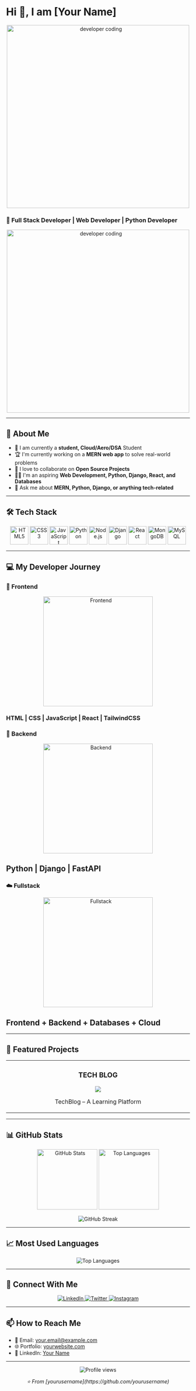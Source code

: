 # Hi 👋, I am [Your Name]

<!-- Developer GIF -->
<p align="center">
  <img src="https://cdn.dribbble.com/users/1162077/screenshots/3848914/programmer.gif" alt="developer coding" width="500"/>
</p>

### 🚀 Full Stack Developer | Web Developer | Python Developer
<p align="center">
  <img src="https://files.catbox.moe/puwinn.gif" alt="developer coding" width="500"/>
</p>

---

## 🎯 About Me

- 🔭 I am currently a **student, Cloud/Aero/DSA** Student
- 🏆 I'm currently working on a **MERN web app** to solve real-world problems
- 🌱 I love to collaborate on **Open Source Projects**
- 👨‍💻 I'm an aspiring **Web Development, Python, Django, React, and Databases**
- 💬 Ask me about **MERN, Python, Django, or anything tech-related**

---

## 🛠️ Tech Stack

<p align="center">
  <img src="https://cdn.jsdelivr.net/gh/devicons/devicon/icons/html5/html5-original.svg" alt="HTML5" width="50" height="50"/>
  <img src="https://cdn.jsdelivr.net/gh/devicons/devicon/icons/css3/css3-original.svg" alt="CSS3" width="50" height="50"/>
  <img src="https://cdn.jsdelivr.net/gh/devicons/devicon/icons/javascript/javascript-original.svg" alt="JavaScript" width="50" height="50"/>
  <img src="https://cdn.jsdelivr.net/gh/devicons/devicon/icons/python/python-original.svg" alt="Python" width="50" height="50"/>
  <img src="https://cdn.jsdelivr.net/gh/devicons/devicon/icons/nodejs/nodejs-original.svg" alt="Node.js" width="50" height="50"/>
  <img src="https://cdn.jsdelivr.net/gh/devicons/devicon/icons/django/django-plain.svg" alt="Django" width="50" height="50"/>
  <img src="https://cdn.jsdelivr.net/gh/devicons/devicon/icons/react/react-original.svg" alt="React" width="50" height="50"/>
  <img src="https://cdn.jsdelivr.net/gh/devicons/devicon/icons/mongodb/mongodb-original.svg" alt="MongoDB" width="50" height="50"/>
  <img src="https://cdn.jsdelivr.net/gh/devicons/devicon/icons/mysql/mysql-original.svg" alt="MySQL" width="50" height="50"/>
</p>

---

## 💻 My Developer Journey

### 🎨 Frontend
<p align="center">
  <img src="https://files.catbox.moe/pyzs5o.jpg" alt="Frontend" width="300"/>
</p>

### HTML | CSS | JavaScript | React | TailwindCSS ###

### 🔧 Backend
<p align="center">
  <img src="https://files.catbox.moe/v56mge.jpg" alt="Backend" width="300"/>
</p>

## Python | Django | FastAPI ###

### ☁️ Fullstack
<p align="center">
  <img src="https://files.catbox.moe/97opt0.jpg" alt="Fullstack" width="300"/>
</p>

## Frontend + Backend + Databases + Cloud ##

---

## 🚀 Featured Projects

<table>
  <tr>
    <td width="50%">
      <h3 align="center">TECH BLOG</h3>
      <p align="center">
        <a href="https://github.com/SourashisDixit/TechBlog" target="_blank">
          <img src="https://img.shields.io/badge/Code-View-blue?style=for-the-badge&logo=github"/>
        </a>
      </p>
      <p align="center">TechBlog – A Learning Platform</p>
    </td>
    <!-- <td width="50%">
      <h3 align="center">Movie Recommendation System</h3>
      <p align="center">
        <a href="https://github.com/yourusername/movie-recommendation" target="_blank">
          <img src="https://img.shields.io/badge/Code-View-blue?style=for-the-badge&logo=github"/>
        </a>
      </p>
      <p align="center">An intelligent movie recommender</p>
    </td>
  </tr>
  <tr>
    <td width="50%">
      <h3 align="center">Credit Card Fraud Detection</h3>
      <p align="center">
        <a href="https://github.com/yourusername/credit-card" target="_blank">
          <img src="https://img.shields.io/badge/Code-View-blue?style=for-the-badge&logo=github"/>
        </a>
      </p>
      <p align="center">ML-based fraud detection</p>
    </td>
    <td width="50%">
      <h3 align="center">House Price Prediction</h3>
      <p align="center">
        <a href="https://github.com/yourusername/house-price" target="_blank">
          <img src="https://img.shields.io/badge/Code-View-blue?style=for-the-badge&logo=github"/>
        </a>
      </p>
      <p align="center">Predictive price analysis</p>
    </td>
  </tr> -->
</table>

---

## 📊 GitHub Stats

<p align="center">
  <img src="https://github-readme-stats.vercel.app/api?username=yourusername&show_icons=true&theme=radical" alt="GitHub Stats" height="165"/>
  <img src="https://github-readme-stats.vercel.app/api/top-langs/?username=yourusername&layout=compact&theme=radical" alt="Top Languages" height="165"/>
</p>

<p align="center">
  <img src="https://github-readme-streak-stats.herokuapp.com/?user=yourusername&theme=radical" alt="GitHub Streak"/>
</p>

---

## 📈 Most Used Languages

<p align="center">
  <img src="https://github-readme-stats.vercel.app/api/top-langs/?username=yourusername&layout=compact&theme=radical&langs_count=8" alt="Top Languages"/>
</p>

---

## 🤝 Connect With Me

<p align="center">
  <a href="https://linkedin.com/in/yourprofile" target="_blank">
    <img src="https://img.shields.io/badge/LinkedIn-0077B5?style=for-the-badge&logo=linkedin&logoColor=white" alt="LinkedIn"/>
  </a>
  <a href="https://twitter.com/yourhandle" target="_blank">
    <img src="https://img.shields.io/badge/Twitter-1DA1F2?style=for-the-badge&logo=twitter&logoColor=white" alt="Twitter"/>
  </a>
  <a href="https://instagram.com/yourhandle" target="_blank">
    <img src="https://img.shields.io/badge/Instagram-E4405F?style=for-the-badge&logo=instagram&logoColor=white" alt="Instagram"/>
  </a>
</p>

---

## 📫 How to Reach Me

- 📧 Email: your.email@example.com
- 🌐 Portfolio: [yourwebsite.com](https://yourwebsite.com)
- 💼 LinkedIn: [Your Name](https://linkedin.com/in/yourprofile)

---

<p align="center">
  <img src="https://komarev.com/ghpvc/?username=yourusername&label=Profile%20views&color=0e75b6&style=flat" alt="Profile views" />
</p>

<p align="center">
  <i>⭐️ From [yourusername](https://github.com/yourusername)</i>
</p>
